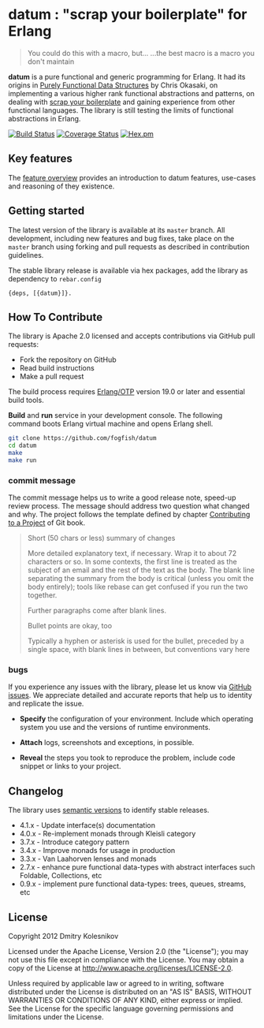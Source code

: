 # datum : "scrap your boilerplate" for Erlang

> You could do this with a macro, but...
> ...the best macro is a macro you don't maintain

**datum** is a pure functional and generic programming for Erlang. It had its origins in [Purely Functional Data Structures](https://www.cs.cmu.edu/~rwh/theses/okasaki.pdf) by Chris Okasaki, on implementing a various higher rank functional abstractions and patterns, on dealing with [scrap your boilerplate](https://www.microsoft.com/en-us/research/publication/scrap-your-boilerplate-with-class/) and gaining experience from other functional languages. The library is still testing the limits of functional abstractions in Erlang. 


[![Build Status](https://secure.travis-ci.org/fogfish/datum.svg?branch=master)](http://travis-ci.org/fogfish/datum) [![Coverage Status](https://coveralls.io/repos/github/fogfish/datum/badge.svg?branch=master)](https://coveralls.io/github/fogfish/datum?branch=master) [![Hex.pm](https://img.shields.io/hexpm/v/datum.svg)](https://hex.pm/packages/datum)

## Key features

The [feature overview](doc/features.md) provides an introduction to datum features, use-cases and reasoning of they existence.   


## Getting started

The latest version of the library is available at its `master` branch. All development, including new features and bug fixes, take place on the `master` branch using forking and pull requests as described in contribution guidelines.

The stable library release is available via hex packages, add the library as dependency to `rebar.config`

```
{deps, [{datum}]}.
``` 


## How To Contribute

The library is Apache 2.0 licensed and accepts contributions via GitHub pull requests:

* Fork the repository on GitHub
* Read build instructions
* Make a pull request

The build process requires [Erlang/OTP](http://www.erlang.org/downloads) version 19.0 or later and essential build tools.

**Build** and **run** service in your development console. The following command boots Erlang virtual machine and opens Erlang shell.

```bash
git clone https://github.com/fogfish/datum
cd datum
make
make run
```


### commit message

The commit message helps us to write a good release note, speed-up review process. The message should address two question what changed and why. The project follows the template defined by chapter [Contributing to a Project](http://git-scm.com/book/ch5-2.html) of Git book.

>
> Short (50 chars or less) summary of changes
>
> More detailed explanatory text, if necessary. Wrap it to about 72 characters or so. In some contexts, the first line is treated as the subject of an email and the rest of the text as the body. The blank line separating the summary from the body is critical (unless you omit the body entirely); tools like rebase can get confused if you run the two together.
> 
> Further paragraphs come after blank lines.
> 
> Bullet points are okay, too
> 
> Typically a hyphen or asterisk is used for the bullet, preceded by a single space, with blank lines in between, but conventions vary here
>
>

### bugs

If you experience any issues with the library, please let us know via [GitHub issues](https://github.com/fogfish/datum/issue). We appreciate detailed and accurate reports that help us to identity and replicate the issue. 

* **Specify** the configuration of your environment. Include which operating system you use and the versions of runtime environments. 

* **Attach** logs, screenshots and exceptions, in possible.

* **Reveal** the steps you took to reproduce the problem, include code snippet or links to your project.



## Changelog

The library uses [semantic versions](http://semver.org) to identify stable releases. 

* 4.1.x - Update interface(s) documentation
* 4.0.x - Re-implement monads through Kleisli category
* 3.7.x - Introduce category pattern
* 3.4.x - Improve monads for usage in production 
* 3.3.x - Van Laahorven lenses and monads
* 2.7.x - enhance pure functional data-types with abstract interfaces such Foldable, Collections, etc  
* 0.9.x - implement pure functional data-types: trees, queues, streams, etc


## License

Copyright 2012 Dmitry Kolesnikov

Licensed under the Apache License, Version 2.0 (the "License"); you may not use this file except in compliance with the License. You may obtain a copy of the License at http://www.apache.org/licenses/LICENSE-2.0.

Unless required by applicable law or agreed to in writing, software distributed under the License is distributed on an "AS IS" BASIS, WITHOUT WARRANTIES OR CONDITIONS OF ANY KIND, either express or implied. See the License for the specific language governing permissions and limitations under the License.
